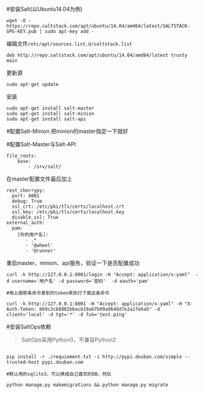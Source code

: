 
#安装Salt(以Ubuntu14.04为例)

```
wget -O - https://repo.saltstack.com/apt/ubuntu/14.04/amd64/latest/SALTSTACK-GPG-KEY.pub | sudo apt-key add -

```


编辑文件`/etc/apt/sources.list.d/saltstack.list`

```
deb http://repo.saltstack.com/apt/ubuntu/14.04/amd64/latest trusty main
```

更新源

```
sudo apt-get update
```

安装
```
sudo apt-get install salt-master
sudo apt-get install salt-minion
sudo apt-get install salt-api
```

#配置Salt-Minion
把minion的master指定一下就好

#配置Salt-Master与Salt-API

```
file_roots:
    base:
        - /srv/salt/
```
在master配置文件最后加上

```
rest_cherrypy:
  port: 8001
  debug: True
  ssl_crt: /etc/pki/tls/certs/localhost.crt
  ssl_key: /etc/pki/tls/certs/localhost.key
  disable_ssl: True
external_auth:
  pam:
    [你的用户名]:
       - .*
       - '@wheel'
       - '@runner'
```

重启master、minion、api服务，验证一下是否配置成功
```
curl -k http://127.0.0.1:8001/login -H "Accept: application/x-yaml"  -d username='用户名' -d password='密码'  -d eauth='pam'

#用上面那条命令拿到的token来执行下面这条命令

curl -k http://127.0.0.1:8001 -H "Accept: application/x-yaml" -H "X-Auth-Token: b69c3cb8882bbacb19ab7b09a964dd7e2a17e6a5" -d client='local' -d tgt='*' -d fun='test.ping'

```

#安装SaltOps依赖

> SaltOps采用Python3，不兼容Python2

```

pip install -r ./requiement.txt -i http://pypi.douban.com/simple --trusted-host pypi.douban.com

#默认用的sqlite3，可以换成自己喜欢的DB，然后

python manage.py makemigrations && python manage.py migrate
```
